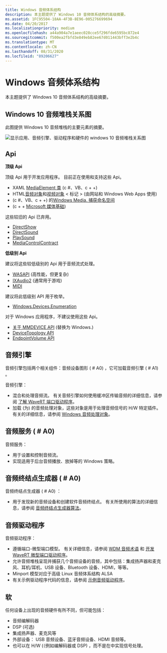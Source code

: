 ```yaml
---
title: Windows 音频体系结构
description: 本主题提供了 Windows 10 音频体系结构的高级摘要。
ms.assetid: 1FC95504-18AA-4F3B-8E96-005276699694
ms.date: 04/20/2017
ms.localizationpriority: medium
ms.openlocfilehash: a44a904a7e1aeec028cce5f296fde6595bc872e4
ms.sourcegitcommit: f500ea2fbfd3e849eb82ee67d011443bff3e2b4c
ms.translationtype: MT
ms.contentlocale: zh-CN
ms.lasthandoff: 08/31/2020
ms.locfileid: "89206627"
---
```

# <a name="windows-audio-architecture"></a>Windows 音频体系结构


本主题提供了 Windows 10 音频体系结构的高级摘要。

## <a name="span-idwindows_10_audio_stack_diagramspanspan-idwindows_10_audio_stack_diagramspanspan-idwindows_10_audio_stack_diagramspanwindows-10-audio-stack-diagram"></a><span id="Windows_10_Audio_Stack_Diagram"></span><span id="windows_10_audio_stack_diagram"></span><span id="WINDOWS_10_AUDIO_STACK_DIAGRAM"></span>Windows 10 音频堆栈关系图


此图提供 Windows 10 音频堆栈的主要元素的摘要。

![显示应用、音频引擎、驱动程序和硬件的 windows 10 音频堆栈关系图 ](images/audio-windows-10-stack-diagram.png)

## <a name="span-idapisspanspan-idapisspanspan-idapisspanapis"></a><span id="APIs"></span><span id="apis"></span><span id="APIS"></span>Api


**顶级 Api**

顶级 Api 用于开发应用程序。 目前正在使用和支持这些 Api。

-   XAML [MediaElement 类](/uwp/api/Windows.UI.Xaml.Controls.MediaElement) (c #、VB、c + +) 
-   HTML[音频对象](https://developer.mozilla.org/en-US/docs/Web/HTML/Element/audio)和[视频对象](https://developer.mozilla.org/en-US/docs/Web/API/HTMLVideoElement) &lt; 标记 &gt; (由网站和 Windows Web Apps 使用) 
-    (c #、VB、c + +) 的[Windows Media. 捕获命名空间](/uwp/api/Windows.Media.Capture)
-    (c + + [Microsoft 媒体基础](/windows/desktop/medfound/microsoft-media-foundation-sdk)) 

这些较旧的 Api 已弃用。

-   [DirectShow](/windows/desktop/DirectShow/directshow)
-   [DirectSound](/previous-versions/windows/desktop/ee416960(v=vs.85))
-   [PlaySound](/previous-versions/dd743680(v=vs.85))
-   [MediaControlContract](/uwp/extension-sdks/windows-desktop-extension-sdk)

**低级别 Api**

建议将这些较低级别的 Api 用于音频流式处理。

-   [WASAPI](/windows/desktop/CoreAudio/wasapi) (高性能，但更复杂) 
-   [IXAudio2](/windows/desktop/api/xaudio2/nn-xaudio2-ixaudio2) (通常用于游戏) 
-   [MIDI](/windows/desktop/Multimedia/about-midi)

建议将此低级别 API 用于枚举。

-   [Windows.Devices.Enumeration](/uwp/api/Windows.Devices.Enumeration)

对于 Windows 应用程序，不建议使用这些 Api。

-   [关于 MMDEVICE API](/windows/desktop/CoreAudio/mmdevice-api) (替换为 Windows.) 
-   [DeviceTopology API](/windows/desktop/CoreAudio/devicetopology-api)
-   [EndpointVolume API](/windows/desktop/CoreAudio/endpointvolume-api)

## <a name="span-idaudio_enginespanspan-idaudio_enginespanspan-idaudio_enginespanaudio-engine"></a><span id="Audio_Engine"></span><span id="audio_engine"></span><span id="AUDIO_ENGINE"></span>音频引擎


音频引擎包括两个相关组件：音频设备图形 ( # A0) ，它可加载音频引擎 ( # A1) 。

音频引擎：

-   混合和处理音频流。 有关音频引擎如何使用缓冲区传输音频的详细信息，请参阅 [了解 WaveRT 端口驱动程序](understanding-the-wavert-port-driver.md)。
-   加载 (为) 的音频处理对象，这些对象是用于处理音频信号的 H/W 特定插件。 有关的详细信息，请参阅 [Windows 音频处理对象](windows-audio-processing-objects.md)。

## <a name="span-idaudio_service__audiosrvdll_spanspan-idaudio_service__audiosrvdll_spanaudio-service-audiosrvdll"></a><span id="audio_service__audiosrv.dll_"></span><span id="AUDIO_SERVICE__AUDIOSRV.DLL_"></span>音频服务 ( # A0) 


音频服务：

-   用于设置和控制音频流。
-   实现适用于后台音频播放、放掉等的 Windows 策略。

## <a name="span-idaudio_endpoint_builder__audioendpointbuilderexe_spanspan-idaudio_endpoint_builder__audioendpointbuilderexe_spanaudio-endpoint-builder-audioendpointbuilderexe"></a><span id="audio_endpoint_builder__audioendpointbuilder.exe_"></span><span id="AUDIO_ENDPOINT_BUILDER__AUDIOENDPOINTBUILDER.EXE_"></span>音频终结点生成器 ( # A0) 


音频终结点生成器 ( # A0) ：

-   用于发现新的音频设备和创建软件音频终结点。 有关所使用的算法的详细信息，请参阅 [音频终结点生成器算法](audio-endpoint-builder-algorithm.md)。

## <a name="span-idaudio_driversspanspan-idaudio_driversspanspan-idaudio_driversspanaudio-drivers"></a><span id="Audio_Drivers"></span><span id="audio_drivers"></span><span id="AUDIO_DRIVERS"></span>音频驱动程序


音频驱动程序：

-   遵循端口-微型端口模型。 有关详细信息，请参阅 [WDM 音频术语](wdm-audio-terminology.md) 和 [开发 WaveRT 微型端口驱动程序](developing-a-wavert-miniport-driver.md)。
-   允许音频堆栈呈现并捕获几个音频设备的音频，其中包括：集成扬声器和麦克风、耳机/耳机、USB 设备、Bluetooth 设备、HDMI，等等。
-   Minport 模型对应于高级 Linux 音频体系结构 ALSA
-   有关示例驱动程序代码的信息，请参阅 [示例音频驱动程序](sample-audio-drivers.md)。

## <a name="span-idhardwarespanspan-idhardwarespanspan-idhardwarespanhardware"></a><span id="Hardware"></span><span id="hardware"></span><span id="HARDWARE"></span>软


任何设备上出现的音频硬件有所不同，但可能包括：

-   音频编解码器
-   DSP (可选) 
-   集成扬声器、麦克风等
-   外部设备： USB 音频设备、蓝牙音频设备、HDMI 音频等。
-   也可以在 H/W (（例如编解码器或 DSP) ，而不是在中实现信号处理。